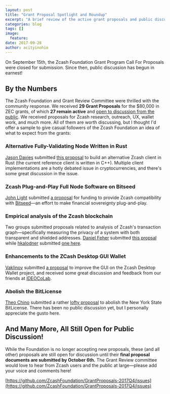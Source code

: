 ```yaml
---
layout: post
title: "Grant Proposal Spotlight and Roundup"
excerpt: "A brief review of the active grant proposals and public discussions."
categories: blog
tags: []
image:
  feature:
date: 2017-09-28
author: acityinohio
---
```


On September 15th, the Zcash Foundation Grant Program Call For Proposals were closed for submission. Since then, public discussion has begun in earnest!

## By the Numbers

The Zcash Foundation and Grant Review Committee were thrilled with the community response. We received **29 Grant Proposals** for the $80,000 in ZEC grants, of which **27 remain active** and [open to discussion from the public](https://github.com/ZcashFoundation/GrantProposals-2017Q4/issues). We received proposals for Zcash research, outreach, UX, wallet work, and much more. All of them are worth discussing, but I thought I'd offer a sample to give casual followers of the Zcash Foundation an idea of what to expect from the grants:

### Alternative Fully-Validating Node Written in Rust

[Jason Davies](https://github.com/jasondavies) submitted [this proposal](https://github.com/ZcashFoundation/GrantProposals-2017Q4/issues/32) to build an alternative Zcash client in Rust (the current reference client is written in C++). Multiple client implementations are a hotly debated issue in cryptocurrencies, and there's some great discussion in the issue.

### Zcash Plug-and-Play Full Node Software on Bitseed

[John Light](https://github.com/john-light) submitted [a proposal](https://github.com/ZcashFoundation/GrantProposals-2017Q4/issues/27) for funding to provide Zcash compatibility with [Bitseed](https://bitseed.org)—an effort to make financial sovereignty plug-and-play.

### Empirical analysis of the Zcash blockchain
Two groups submitted proposals related to analysis of Zcash's transaction graph—specifically measuring the privacy of a system with both transparent and shielded addresses. [Daniel Feher](https://github.com/feddan35) submitted [this propsal](https://github.com/ZcashFoundation/GrantProposals-2017Q4/issues/24) while [hkalodner](https://github.com/hkalodner) submitted [one here](https://github.com/ZcashFoundation/GrantProposals-2017Q4/issues/31).

### Enhancements to the ZCash Desktop GUI Wallet
[Vaklinov](https://github.com/vaklinov) submitted [a proposal](https://github.com/ZcashFoundation/GrantProposals-2017Q4/issues/7) to improve the GUI on the Zcash Desktop Wallet project, and received some great discussion and feedback from our friends at [IDEOCoLab](http://www.ideocolab.com/).

### Abolish the BitLicense

[Theo Chino](https://github.com/theochino) submitted a rather [lofty proposal](https://github.com/ZcashFoundation/GrantProposals-2017Q4/issues/3) to abolish the New York State BitLicense. There has been no public discussion yet, but I personally appreciate the gusto here.

## And Many More, All Still Open for Public Discussion!

While the Foundation is no longer accepting new proposals, these (and all other) proposals are still open for discussion until their **final proposal documents are submitted by October 6th.** The Grant Review committee would love to hear from Zcash users and the public at large—please add your voice and comments here!

[https://github.com/ZcashFoundation/GrantProposals-2017Q4/issues](https://github.com/ZcashFoundation/GrantProposals-2017Q4/issues)
